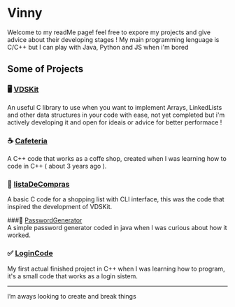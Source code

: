 # Vinny

Welcome to my readMe page! feel free to expore my projects and give advice about their developing stages !
My main programming lenguage is C/C++ but I can play with Java, Python and JS when i'm bored


## Some of Projects

### 🖥 [VDSKit](https://github.com/RealVinny/VDSKit)  
An useful C library to use when you want to implement Arrays, LinkedLists and other data structures in your code 
with ease, not yet completed but i'm actively developing it and open for ideais or advice for better performace !

### ☕️ [Cafeteria](https://github.com/RealVinny/Cafeteria)  
A C++ code that works as a coffe shop, created when I was learning how to code in C++ ( about 3 years ago ).

### 🛒 [listaDeCompras](https://github.com/RealVinny/listaDeCompras)  
A basic C code for a shopping list with CLI interface, this was the code that inspired the development of VDSKit.

###🔑 [PasswordGenerator](https://github.com/RealVinny/PasswordGenerator)  
A simple password generator coded in java when I was curious about how it worked.

### ✅️ [LoginCode](https://github.com/RealVinny/databaseComJava)  
My first actual finished project in C++ when I was learning how to program, it's a small code that works as a login sistem.

---

I’m aways looking to create and break things
